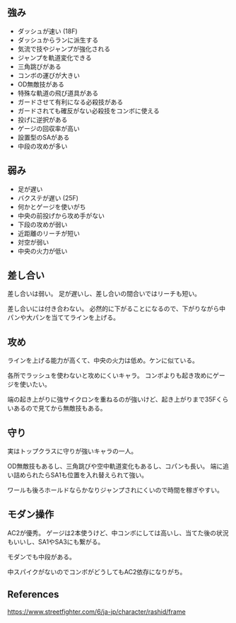 ## 強み

- ダッシュが速い (18F)
- ダッシュからランに派生する
- 気流で技やジャンプが強化される
- ジャンプを軌道変化できる
- 三角跳びがある
- コンボの運びが大きい
- OD無敵技がある
- 特殊な軌道の飛び道具がある
- ガードさせて有利になる必殺技がある
- ガードされても確反がない必殺技をコンボに使える
- 投げに逆択がある
- ゲージの回収率が高い
- 設置型のSAがある
- 中段の攻めが多い

## 弱み

- 足が遅い
- バクステが遅い (25F)
- 何かとゲージを使いがち
- 中央の前投げから攻め手がない
- 下段の攻めが弱い
- 近距離のリーチが短い
- 対空が弱い
- 中央の火力が低い

## 差し合い

差し合いは弱い。
足が遅いし、差し合いの間合いではリーチも短い。

差し合いには付き合わない。
必然的に下がることになるので、下がりながら中パンや大パンを当ててラインを上げる。

## 攻め

ラインを上げる能力が高くて、中央の火力は低め。ケンに似ている。

各所でラッシュを使わないと攻めにくいキャラ。
コンボよりも起き攻めにゲージを使いたい。

端の起き上がりに強サイクロンを重ねるのが強いけど、起き上がりまで35Fくらいあるので見てから無敵技もある。

## 守り

実はトップクラスに守りが強いキャラの一人。

OD無敵技もあるし、三角跳びや空中軌道変化もあるし、コパンも長い。
端に追い詰められたらSA1も位置を入れ替えられて強い。

ワールも後ろホールドならかなりジャンプされにくいので時間を稼ぎやすい。

## モダン操作

AC2が優秀。
ゲージは2本使うけど、中コンボにしては高いし、当てた後の状況もいいし、SA1やSA3にも繋がる。

モダンでも中段がある。

中スパイクがないのでコンボがどうしてもAC2依存になりがち。

## References

https://www.streetfighter.com/6/ja-jp/character/rashid/frame
